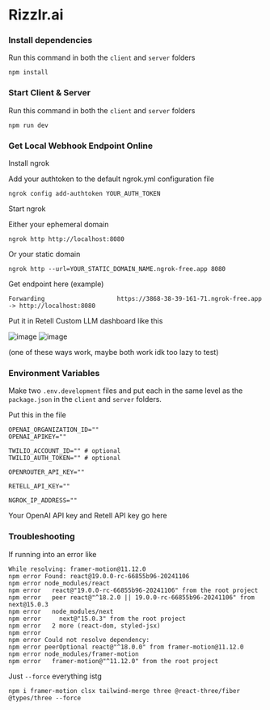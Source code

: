 # Rizzlr.ai

### Install dependencies
Run this command in both the `client` and `server` folders
```shell
npm install
```

### Start Client & Server
Run this command in both the `client` and `server` folders
```shell
npm run dev
```

### Get Local Webhook Endpoint Online
Install ngrok

Add your authtoken to the default ngrok.yml configuration file

`ngrok config add-authtoken YOUR_AUTH_TOKEN`

Start ngrok

Either your ephemeral domain

`ngrok http http://localhost:8080`

Or your static domain

`ngrok http --url=YOUR_STATIC_DOMAIN_NAME.ngrok-free.app 8080`

Get endpoint here (example)

`Forwarding                    https://3868-38-39-161-71.ngrok-free.app -> http://localhost:8080`

Put it in Retell Custom LLM dashboard like this

![image](https://github.com/user-attachments/assets/9bec4740-fdb4-432e-9867-444978b6de06)
![image](https://github.com/user-attachments/assets/151e246b-cd83-4884-8d9e-aeab21507326)

(one of these ways work, maybe both work idk too lazy to test)

### Environment Variables
Make two `.env.development` files and put each in the same level as the `package.json` in the `client` and `server` folders.

Put this in the file
```shell
OPENAI_ORGANIZATION_ID=""
OPENAI_APIKEY=""

TWILIO_ACCOUNT_ID="" # optional
TWILIO_AUTH_TOKEN="" # optional

OPENROUTER_API_KEY=""

RETELL_API_KEY=""

NGROK_IP_ADDRESS=""
```
Your OpenAI API key and Retell API key go here

### Troubleshooting
If running into an error like
```shell
While resolving: framer-motion@11.12.0
npm error Found: react@19.0.0-rc-66855b96-20241106
npm error node_modules/react
npm error   react@"19.0.0-rc-66855b96-20241106" from the root project
npm error   peer react@"^18.2.0 || 19.0.0-rc-66855b96-20241106" from next@15.0.3
npm error   node_modules/next
npm error     next@"15.0.3" from the root project
npm error   2 more (react-dom, styled-jsx)
npm error
npm error Could not resolve dependency:
npm error peerOptional react@"^18.0.0" from framer-motion@11.12.0
npm error node_modules/framer-motion
npm error   framer-motion@"^11.12.0" from the root project
```
Just `--force` everything istg

`npm i framer-motion clsx tailwind-merge three @react-three/fiber @types/three --force`
